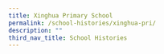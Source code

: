 ```yaml
---
title: Xinghua Primary School
permalink: /school-histories/xinghua-pri/
description: ""
third_nav_title: School Histories
---
```


